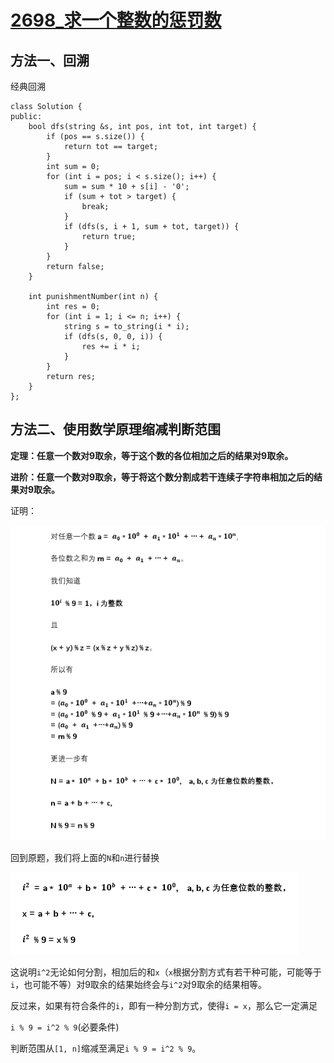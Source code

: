 # [2698_求一个整数的惩罚数](https://leetcode.cn/problems/find-the-punishment-number-of-an-integer/description/?envType=daily-question&envId=2023-10-25)

##  方法一、回溯

经典回溯

```
class Solution {
public:
    bool dfs(string &s, int pos, int tot, int target) {
        if (pos == s.size()) {
            return tot == target;
        } 
        int sum = 0;
        for (int i = pos; i < s.size(); i++) {
            sum = sum * 10 + s[i] - '0';
            if (sum + tot > target) {
                break;
            }
            if (dfs(s, i + 1, sum + tot, target)) {
                return true;
            }
        }
        return false;
    }
    
    int punishmentNumber(int n) {
        int res = 0;
        for (int i = 1; i <= n; i++) {
            string s = to_string(i * i);
            if (dfs(s, 0, 0, i)) {
                res += i * i;
            }
        }
        return res;
    }
};
```


## 方法二、使用数学原理缩减判断范围

**定理：任意一个数对9取余，等于这个数的各位相加之后的结果对9取余。**

**进阶：任意一个数对9取余，等于将这个数分割成若干连续子字符串相加之后的结果对9取余。**

证明：

![](https://github.com/Chenleiiii/MyLeetCode/blob/main/photos/2698-1.png)

回到原题，我们将上面的`N`和`n`进行替换

![](https://github.com/Chenleiiii/MyLeetCode/blob/main/photos/2698-2.png)


这说明`i^2`无论如何分割，相加后的和`x`（`x`根据分割方式有若干种可能，可能等于`i`，也可能不等）对9取余的结果始终会与`i^2`对9取余的结果相等。

反过来，如果有符合条件的`i`，即有一种分割方式，使得`i = x`，那么它一定满足

`i % 9 = i^2 % 9`(必要条件)

判断范围从`[1, n]`缩减至满足`i % 9 = i^2 % 9`。
